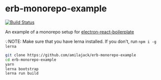 erb-monorepo-example
====================
[![Build Status](https://travis-ci.org/amilajack/erb-monorepo-example.svg?branch=master&maxAge=2592)](https://travis-ci.org/amilajack/erb-monorepo-example)

An example of a monorepo setup for [electron-react-boilerplate](https://github.com/chentsulin/electron-react-boilerplate)

:bulb:NOTE: Make sure that you have lerna installed. If you don't, run `npm i -g lerna`

```bash
git clone https://github.com/amilajack/erb-monorepo-example
cd erb-monorepo-example
yarn
lerna bootstrap
lerna run build
```
